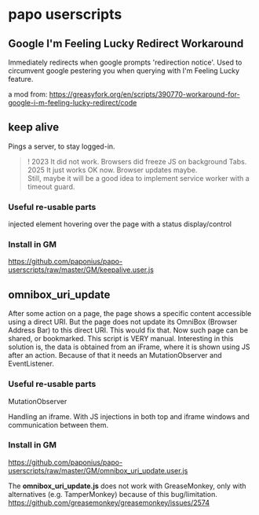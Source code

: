# papo userscripts


## Google I'm Feeling Lucky Redirect Workaround

Immediately redirects when google prompts 'redirection notice'. Used to circumvent google pestering you when querying with I'm Feeling Lucky feature.

a mod from: https://greasyfork.org/en/scripts/390770-workaround-for-google-i-m-feeling-lucky-redirect/code


## keep alive

Pings a server, to stay logged-in.

> ! 2023 It did not work. Browsers did freeze JS on background Tabs.  
  2025 It just works OK now. Browser updates maybe.  
> Still, maybe it will be a good idea to implement service worker with a timeout guard.



### Useful re-usable parts

injected element hovering over the page with a status display/control

### Install in GM
https://github.com/paponius/papo-userscripts/raw/master/GM/keepalive.user.js


## omnibox_uri_update
After some action on a page, the page shows a specific content accessible using a direct URI. But the page does not update its OmniBox (Browser Address Bar) to this direct URI.
This would fix that. Now such page can be shared, or bookmarked.
This script is VERY manual.
Interesting in this solution is, the data is obtained from an iFrame, where it is shown using JS after an action.
Because of that it needs an MutationObserver and EventListener.

### Useful re-usable parts

MutationObserver

Handling an iframe. With JS injections in both top and iframe windows
and communication between them.


### Install in GM
https://github.com/paponius/papo-userscripts/raw/master/GM/omnibox_uri_update.user.js

The **omnibox_uri_update.js** does not work with GreaseMonkey, only with alternatives (e.g. TamperMonkey) because of this bug/limitation.
https://github.com/greasemonkey/greasemonkey/issues/2574
